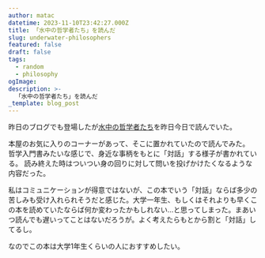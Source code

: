 ```yaml
---
author: matac
datetime: 2023-11-10T23:42:27.000Z
title: 「水中の哲学者たち」を読んだ
slug: underwater-philosophers
featured: false
draft: false
tags:
  - random
  - philosophy
ogImage: 
description: >-
  「水中の哲学者たち」を読んだ
_template: blog_post
---
```


昨日のブログでも登場したが[水中の哲学者たち](https://amzn.asia/d/4fGmPud)を昨日今日で読んでいた。

本屋のお気に入りのコーナーがあって、そこに置かれていたので読んでみた。
哲学入門書みたいな感じで、身近な事柄をもとに「対話」する様子が書かれている。
読み終えた時はついつい身の回りに対して問いを投げかけたくなるような内容だった。

私はコミュニケーションが得意ではないが、この本でいう「対話」ならば多少の苦しみも受け入れられそうだと感じた。大学一年生、もしくはそれよりも早くこの本を読めていたならば何か変わったかもしれない...と思ってしまった。まあいつ読んでも遅いってことはないだろうが。よく考えたらもとから割と「対話」してるし。

なのでこの本は大学1年生くらいの人におすすめしたい。

